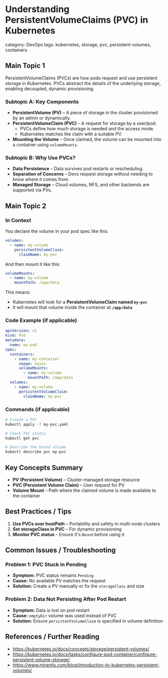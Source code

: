 # Understanding PersistentVolumeClaims (PVC) in Kubernetes
category: DevOps
tags: kubernetes, storage, pvc, persistent-volumes, containers

## Main Topic 1
PersistentVolumeClaims (PVCs) are how pods request and use persistent storage in Kubernetes. PVCs abstract the details of the underlying storage, enabling decoupled, dynamic provisioning.

### Subtopic A: Key Components
- **PersistentVolume (PV)** – A piece of storage in the cluster provisioned by an admin or dynamically.
- **PersistentVolumeClaim (PVC)** – A request for storage by a user/pod.
  - PVCs define how much storage is needed and the access mode.
  - Kubernetes matches the claim with a suitable PV.
- **Mounting the Volume** – Once claimed, the volume can be mounted into a container using `volumeMounts`.

### Subtopic B: Why Use PVCs?
- **Data Persistence** – Data survives pod restarts or rescheduling.
- **Separation of Concerns** – Devs request storage without needing to know where it comes from.
- **Managed Storage** – Cloud volumes, NFS, and other backends are supported via PVs.

## Main Topic 2
### In Context
You declare the volume in your pod spec like this:

```yaml
volumes:
  - name: my-volume
    persistentVolumeClaim:
      claimName: my-pvc
```

And then mount it like this:

```yaml
volumeMounts:
  - name: my-volume
    mountPath: /app/data
```

This means:
- Kubernetes will look for a **PersistentVolumeClaim named `my-pvc`**
- It will mount that volume inside the container at **`/app/data`**

### Code Example (if applicable)
```yaml
apiVersion: v1
kind: Pod
metadata:
  name: my-pod
spec:
  containers:
    - name: my-container
      image: nginx
      volumeMounts:
        - name: my-volume
          mountPath: /app/data
  volumes:
    - name: my-volume
      persistentVolumeClaim:
        claimName: my-pvc
```

### Commands (if applicable)
```bash
# Create a PVC
kubectl apply -f my-pvc.yaml

# Check PVC status
kubectl get pvc

# Describe the bound volume
kubectl describe pvc my-pvc
```

## Key Concepts Summary
- **PV (Persistent Volume)** – Cluster-managed storage resource
- **PVC (Persistent Volume Claim)** – User request for PV
- **Volume Mount** – Path where the claimed volume is made available to the container

## Best Practices / Tips
1. **Use PVCs over hostPath** – Portability and safety in multi-node clusters
2. **Set storageClass in PVC** – For dynamic provisioning
3. **Monitor PVC status** – Ensure it's `Bound` before using it

## Common Issues / Troubleshooting
### Problem 1: PVC Stuck in Pending
- **Symptom:** PVC status remains `Pending`
- **Cause:** No available PV matches the request
- **Solution:** Create a PV manually or fix the `storageClass` and size

### Problem 2: Data Not Persisting After Pod Restart
- **Symptom:** Data is lost on pod restart
- **Cause:** `emptyDir` volume was used instead of PVC
- **Solution:** Ensure `persistentVolumeClaim` is specified in volume definition

## References / Further Reading
- https://kubernetes.io/docs/concepts/storage/persistent-volumes/
- https://kubernetes.io/docs/tasks/configure-pod-container/configure-persistent-volume-storage/
- https://www.mirantis.com/blog/introduction-to-kubernetes-persistent-volumes/
